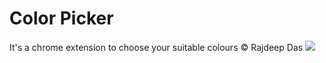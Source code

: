 # Color Picker
It's a chrome extension to choose your suitable colours
&copy; Rajdeep Das
<a href="https://github.com/Rajspeaks/color-picker/graphs/contributors">
  <img src="https://opencollective.com/color-picker/contributors.svg?width=890&button=false">
</a>

